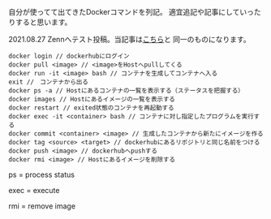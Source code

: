 自分が使ってて出てきたDockerコマンドを列記。
適宜追記や記事にしていったりすると思います。

2021.08.27 Zennへテスト投稿。当記事は[こちら](https://qiita.com/Lyme_sun/items/9c3ad968a704c3268c88)と
同一のものになります。

```
docker login // dockerhubにログイン
docker pull <image> // <image>をHostへpullしてくる
docker run -it <image> bash // コンテナを生成してコンテナへ入る
exit //　コンテナから出る
docker ps -a // Hostにあるコンテナの一覧を表示する（ステータスを把握する）
docker images // Hostにあるイメージの一覧を表示する
docker restart // exited状態のコンテナを再起動する
docker exec -it <container> bash // コンテナに対し指定したプログラムを実行する
docker commit <container> <image> // 生成したコンテナから新たにイメージを作る
docker tag <source> <target> // dockerhubにあるリポジトリと同じ名前をつける
docker push <image> // dockerhubへpushする
docker rmi <image> // Hostにあるイメージを削除する
```

ps = process status

exec = execute

rmi = remove image
